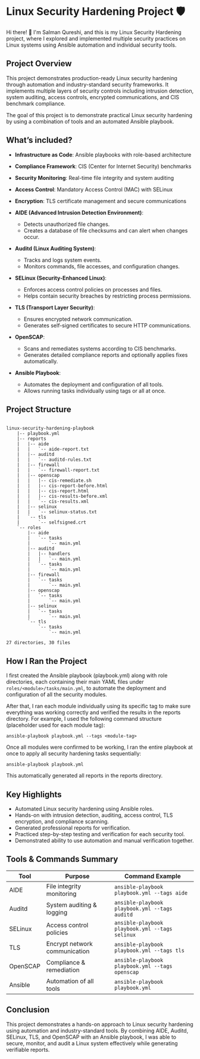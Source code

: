 # Linux Security Hardening Project 🛡️

Hi there! 👋 I'm Salman Qureshi, and this is my Linux Security Hardening project, where I explored and implemented multiple security practices on Linux systems using Ansible automation and individual security tools.

## Project Overview

This project demonstrates production-ready Linux security hardening through automation and industry-standard security frameworks. It implements multiple layers of security controls including intrusion detection, system auditing, access controls, encrypted communications, and CIS benchmark compliance.

The goal of this project is to demonstrate practical Linux security hardening by using a combination of tools and an automated Ansible playbook.

## What’s included?

* **Infrastructure as Code**: Ansible playbooks with role-based architecture
* **Compliance Framework**: CIS (Center for Internet Security) benchmarks
* **Security Monitoring**: Real-time file integrity and system auditing
* **Access Control**: Mandatory Access Control (MAC) with SELinux
* **Encryption**: TLS certificate management and secure communications

* **AIDE (Advanced Intrusion Detection Environment)**: 
  * Detects unauthorized file changes.
  * Creates a database of file checksums and can alert when changes occur.
* **Auditd (Linux Auditing System)**: 
  * Tracks and logs system events.
  * Monitors commands, file accesses, and configuration changes.
* **SELinux (Security-Enhanced Linux)**: 
  * Enforces access control policies on processes and files.
  * Helps contain security breaches by restricting process permissions.
* **TLS (Transport Layer Security)**: 
  * Ensures encrypted network communication.
  * Generates self-signed certificates to secure HTTP communications.
* **OpenSCAP**: 
  * Scans and remediates systems according to CIS benchmarks.
  * Generates detailed compliance reports and optionally applies fixes automatically.
* **Ansible Playbook**: 
  * Automates the deployment and configuration of all tools.
  * Allows running tasks individually using tags or all at once.

## Project Structure

```

linux-security-hardening-playbook
    |-- playbook.yml
    |-- reports
    |   |-- aide
    |   |   `-- aide-report.txt
    |   |-- auditd
    |   |   `-- auditd-rules.txt
    |   |-- firewall
    |   |   `-- firewall-report.txt
    |   |-- openscap
    |   |   |-- cis-remediate.sh
    |   |   |-- cis-report-before.html
    |   |   |-- cis-report.html
    |   |   |-- cis-results-before.xml
    |   |   `-- cis-results.xml
    |   |-- selinux
    |   |   `-- selinux-status.txt
    |   `-- tls
    |       `-- selfsigned.crt
    `-- roles
        |-- aide
        |   `-- tasks
        |       `-- main.yml
        |-- auditd
        |   |-- handlers
        |   |   `-- main.yml
        |   `-- tasks
        |       `-- main.yml
        |-- firewall
        |   `-- tasks
        |       `-- main.yml
        |-- openscap
        |   `-- tasks
        |       `-- main.yml
        |-- selinux
        |   `-- tasks
        |       `-- main.yml
        `-- tls
            `-- tasks
                `-- main.yml

27 directories, 30 files

```

## How I Ran the Project

I first created the Ansible playbook (playbook.yml) along with role directories, each containing their main YAML files under `roles/<module>/tasks/main.yml`, to automate the deployment and configuration of all the security modules.

After that, I ran each module individually using its specific tag to make sure everything was working correctly and verified the results in the reports directory. For example, I used the following command structure (placeholder used for each module tag):

`ansible-playbook playbook.yml --tags <module-tag>`

Once all modules were confirmed to be working, I ran the entire playbook at once to apply all security hardening tasks sequentially:

`ansible-playbook playbook.yml`

This automatically generated all reports in the reports directory.

## Key Highlights 

* Automated Linux security hardening using Ansible roles.
* Hands-on with intrusion detection, auditing, access control, TLS encryption, and compliance scanning.
* Generated professional reports for verification.
* Practiced step-by-step testing and verification for each security tool.
* Demonstrated ability to use automation and manual verification together.

## Tools & Commands Summary

| Tool | Purpose | Command Example |
| --- | --- | --- |
| AIDE | File integrity monitoring | `ansible-playbook playbook.yml --tags aide` |
| Auditd | System auditing & logging | `ansible-playbook playbook.yml --tags auditd` |
| SELinux | Access control policies | `ansible-playbook playbook.yml --tags selinux` |
| TLS | Encrypt network communication | `ansible-playbook playbook.yml --tags tls` |
| OpenSCAP | Compliance & remediation | `ansible-playbook playbook.yml --tags openscap` |
| Ansible | Automation of all tools | `ansible-playbook playbook.yml` |

## Conclusion

This project demonstrates a hands-on approach to Linux security hardening using automation and industry-standard tools. By combining AIDE, Auditd, SELinux, TLS, and OpenSCAP with an Ansible playbook, I was able to secure, monitor, and audit a Linux system effectively while generating verifiable reports.
